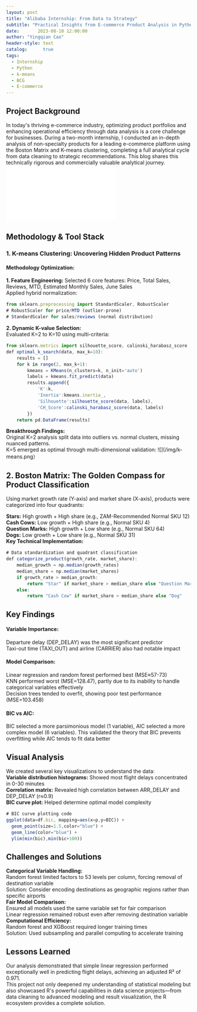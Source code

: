 ```yaml
---
layout: post
title: "Alibaba Internship: From Data to Strategy"
subtitle: "Practical Insights from E-commerce Product Analysis in Python"
date:       2023-08-10 12:00:00
author: "Yingqian Cao"
header-style: text
catalog:      true
tags:
  - Internship
  - Python
  - k-means
  - BCG
  - E-commerce
---
```


## Project Background

In today's thriving e-commerce industry, optimizing product portfolios and enhancing operational 
efficiency through data analysis is a core challenge for businesses. During a two-month internship, 
I conducted an in-depth analysis of non-specialty products for a leading e-commerce platform using 
the Boston Matrix and K-means clustering, completing a full analytical cycle from data cleaning to 
strategic recommendations. This blog shares this technically rigorous and commercially valuable 
analytical journey.
![](/img/36600_poster.pdf)


## Methodology & Tool Stack

### 1. K-means Clustering: Uncovering Hidden Product Patterns
#### Methodology Optimization:
**1. Feature Engineering:**
Selected 6 core features: Price, Total Sales, Reviews, MTD, Estimated Monthly Sales, June Sales  
Applied hybrid normalization:
```ts
from sklearn.preprocessing import StandardScaler, RobustScaler  
# RobustScaler for price/MTD (outlier-prone)  
# StandardScaler for sales/reviews (normal distribution)  
```
**2. Dynamic K-value Selection:**  
Evaluated K=2 to K=10 using multi-criteria:
```ts
from sklearn.metrics import silhouette_score, calinski_harabasz_score  
def optimal_k_search(data, max_k=10):  
    results = []  
    for k in range(2, max_k+1):  
        kmeans = KMeans(n_clusters=k, n_init='auto')  
        labels = kmeans.fit_predict(data)  
        results.append({  
            'K':k,   
            'Inertia':kmeans.inertia_,  
            'Silhouette':silhouette_score(data, labels),  
            'CH_Score':calinski_harabasz_score(data, labels)  
        })  
    return pd.DataFrame(results)  
```
**Breakthrough Findings:**  
Original K=2 analysis split data into outliers vs. normal clusters, missing nuanced patterns.  
K=5 emerged as optimal through multi-dimensional validation:
![](/img/k-means.png）

## 2. Boston Matrix: The Golden Compass for Product Classification
Using market growth rate (Y-axis) and market share (X-axis), 
products were categorized into four quadrants:  

**Stars:** High growth + High share (e.g., ZAM-Recommended Normal SKU 12)  
**Cash Cows:** Low growth + High share (e.g., Normal SKU 4)  
**Question Marks:** High growth + Low share (e.g., Normal SKU 64)  
**Dogs:** Low growth + Low share (e.g., Normal SKU 31)  
**Key Technical Implementation:**
```ts
# Data standardization and quadrant classification  
def categorize_product(growth_rate, market_share):  
    median_growth = np.median(growth_rates)  
    median_share = np.median(market_shares)  
    if growth_rate > median_growth:  
        return "Star" if market_share > median_share else "Question Mark"  
    else:  
        return "Cash Cow" if market_share > median_share else "Dog"  
```



## Key Findings
#### Variable Importance:
Departure delay (DEP_DELAY) was the most significant predictor  
Taxi-out time (TAXI_OUT) and airline (CARRIER) also had notable impact
#### Model Comparison:
Linear regression and random forest performed best (MSE≈57-73)  
KNN performed worst (MSE=128.47), partly due to its inability to handle categorical variables effectively   
Decision trees tended to overfit, showing poor test performance (MSE=103.458)  
#### BIC vs AIC: 
BIC selected a more parsimonious model (1 variable), AIC selected a more complex model (6 variables). This validated the theory that BIC prevents overfitting while AIC tends to fit data better  

## Visual Analysis
We created several key visualizations to understand the data:  
**Variable distribution histograms:** Showed most flight delays concentrated in 0-30 minutes  
**Correlation matrix:** Revealed high correlation between ARR_DELAY and DEP_DELAY (r≈0.9)  
**BIC curve plot:** Helped determine optimal model complexity  
```ts
# BIC curve plotting code
ggplot(data=df.bic, mapping=aes(x=p,y=BIC)) + 
  geom_point(size=1.5,color="blue") + 
  geom_line(color="blue") +
  ylim(min(bic),min(bic+100))
```

## Challenges and Solutions
**Categorical Variable Handling:**  
Random forest limited factors to 53 levels per column, forcing removal of destination variable  
Solution: Consider encoding destinations as geographic regions rather than specific airports  
**Fair Model Comparison:**  
Ensured all models used the same variable set for fair comparison  
Linear regression remained robust even after removing destination variable  
**Computational Efficiency:**  
Random forest and XGBoost required longer training times  
Solution: Used subsampling and parallel computing to accelerate training  


## Lessons Learned

Our analysis demonstrated that simple linear regression performed exceptionally well in predicting flight delays, achieving an adjusted R² of 0.971.  
This project not only deepened my understanding of statistical modeling but also showcased R's powerful capabilities in data science projects—from data cleaning to advanced modeling and result visualization, the R ecosystem provides a complete solution.

